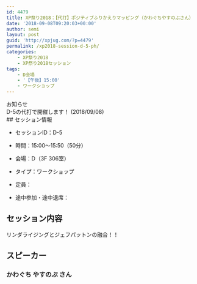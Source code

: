 ```yaml
---
id: 4479
title: XP祭り2018：【代打】ポジティブふりかえりマッピング（かわぐちやすのぶさん）
date: '2018-09-08T09:20:03+00:00'
author: semi
layout: post
guid: 'http://xpjug.com/?p=4479'
permalink: /xp2018-session-d-5-ph/
categories:
    - XP祭り2018
    - XP祭り2018セッション
tags:
    - D会場
    - '【午後】15:00'
    - ワークショップ
---
```


<div class="box30"><div class="box-title">お知らせ</div>D-5の代打で開催します！ (2018/09/08)

</div>## セッション情報

- セッションID：D-5
- 時間：15:00～15:50（50分）
- 会場：D（3F 306室）
- タイプ：ワークショップ

- 定員：
- 途中参加・途中退席：

## セッション内容

リンダライジングとジェフパットンの融合！！

## スピーカー

### かわぐち やすのぶ さん